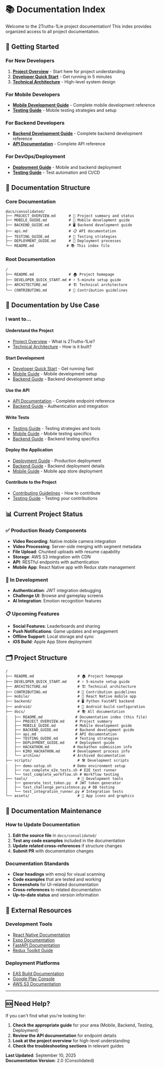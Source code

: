 # 📚 Documentation Index

Welcome to the 2Truths-1Lie project documentation! This index provides organized access to all project documentation.

## 🚀 Getting Started

### For New Developers
1. **[Project Overview](PROJECT_OVERVIEW.md)** - Start here for project understanding
2. **[Developer Quick Start](../DEVELOPER_QUICK_START.md)** - Get running in 5 minutes
3. **[Technical Architecture](../ARCHITECTURE.md)** - High-level system design

### For Mobile Developers
- **[Mobile Development Guide](MOBILE_GUIDE.md)** - Complete mobile development reference
- **[Testing Guide](TESTING_GUIDE.md)** - Mobile testing strategies and setup

### For Backend Developers  
- **[Backend Development Guide](BACKEND_GUIDE.md)** - Complete backend development reference
- **[API Documentation](api.md)** - Complete API reference

### For DevOps/Deployment
- **[Deployment Guide](DEPLOYMENT_GUIDE.md)** - Mobile and backend deployment
- **[Testing Guide](TESTING_GUIDE.md)** - Test automation and CI/CD

## 📖 Documentation Structure

### Core Documentation
```
docs/consolidated/
├── PROJECT_OVERVIEW.md      # 🎯 Project summary and status
├── MOBILE_GUIDE.md          # 📱 Mobile development guide
├── BACKEND_GUIDE.md         # 🖥 Backend development guide
├── api.md                   # 📋 API documentation
├── TESTING_GUIDE.md         # 🧪 Testing strategies
├── DEPLOYMENT_GUIDE.md      # 🚀 Deployment processes
└── README.md               # 📚 This index file
```

### Root Documentation
```
/
├── README.md                # 🏠 Project homepage
├── DEVELOPER_QUICK_START.md # ⚡ 5-minute setup guide
├── ARCHITECTURE.md          # 🏗 Technical architecture
└── CONTRIBUTING.md          # 🤝 Contribution guidelines
```

## 🎯 Documentation by Use Case

### I want to...

#### **Understand the Project**
- [Project Overview](PROJECT_OVERVIEW.md) - What is 2Truths-1Lie?
- [Technical Architecture](../ARCHITECTURE.md) - How is it built?

#### **Start Development**
- [Developer Quick Start](../DEVELOPER_QUICK_START.md) - Get running fast
- [Mobile Guide](MOBILE_GUIDE.md) - Mobile development setup
- [Backend Guide](BACKEND_GUIDE.md) - Backend development setup

#### **Use the API**
- [API Documentation](api.md) - Complete endpoint reference
- [Backend Guide](BACKEND_GUIDE.md) - Authentication and integration

#### **Write Tests**
- [Testing Guide](TESTING_GUIDE.md) - Testing strategies and tools
- [Mobile Guide](MOBILE_GUIDE.md) - Mobile testing specifics
- [Backend Guide](BACKEND_GUIDE.md) - Backend testing specifics

#### **Deploy the Application**
- [Deployment Guide](DEPLOYMENT_GUIDE.md) - Production deployment
- [Backend Guide](BACKEND_GUIDE.md) - Backend deployment details
- [Mobile Guide](MOBILE_GUIDE.md) - Mobile app store deployment

#### **Contribute to the Project**
- [Contributing Guidelines](../CONTRIBUTING.md) - How to contribute
- [Testing Guide](TESTING_GUIDE.md) - Testing your contributions

## 📊 Current Project Status

### ✅ Production Ready Components
- **Video Recording**: Native mobile camera integration
- **Video Processing**: Server-side merging with segment metadata
- **File Upload**: Chunked uploads with resume capability
- **Storage**: AWS S3 integration with CDN
- **API**: RESTful endpoints with authentication
- **Mobile App**: React Native app with Redux state management

### 🎯 In Development
- **Authentication**: JWT integration debugging
- **Challenge UI**: Browse and gameplay screens
- **AI Integration**: Emotion recognition features

### 📋 Upcoming Features
- **Social Features**: Leaderboards and sharing
- **Push Notifications**: Game updates and engagement
- **Offline Support**: Local storage and sync
- **iOS Build**: Apple App Store deployment

## 🗂 Project Structure

```
/
├── README.md                    # 🏠 Project homepage
├── DEVELOPER_QUICK_START.md     # ⚡ 5-minute setup guide
├── ARCHITECTURE.md              # 🏗 Technical architecture
├── CONTRIBUTING.md              # 🤝 Contribution guidelines
├── mobile/                      # 📱 React Native mobile app
├── backend/                     # 🖥 Python FastAPI backend
├── android/                     # 🤖 Android build configuration
├── docs/                        # 📚 All documentation
│   ├── README.md               # Documentation index (this file)
│   ├── PROJECT_OVERVIEW.md     # Project summary
│   ├── MOBILE_GUIDE.md         # Mobile development guide
│   ├── BACKEND_GUIDE.md        # Backend development guide
│   ├── api.md                  # API documentation
│   ├── TESTING_GUIDE.md        # Testing strategies
│   ├── DEPLOYMENT_GUIDE.md     # Deployment guide
│   ├── HACKATHON.md           # Hackathon submission info
│   ├── KIRO_HACKATHON.md      # Development process info
│   └── archive/               # Archived documentation
├── scripts/                     # 🛠 Development scripts
│   ├── demo-setup.sh          # Demo environment setup
│   ├── run_complete_e2e_tests.sh # E2E test runner
│   └── test_complete_workflow.sh # Workflow testing
├── tools/                       # 🔧 Development tools
│   ├── generate_test_token.py  # JWT token generator
│   ├── test_challenge_persistence.py # DB testing
│   └── test_integration_runner.py # Integration tests
└── assets/                      # 🎨 App icons and graphics
```

## 🔄 Documentation Maintenance

### How to Update Documentation
1. **Edit the source file** in `docs/consolidated/`
2. **Test any code examples** included in the documentation
3. **Update related cross-references** if structure changes
4. **Submit PR** with documentation changes

### Documentation Standards
- **Clear headings** with emoji for visual scanning
- **Code examples** that are tested and working
- **Screenshots** for UI-related documentation
- **Cross-references** to related documentation
- **Up-to-date status** and version information

## 🔗 External Resources

### Development Tools
- [React Native Documentation](https://reactnative.dev/docs/getting-started)
- [Expo Documentation](https://docs.expo.dev/)
- [FastAPI Documentation](https://fastapi.tiangolo.com/)
- [Redux Toolkit Guide](https://redux-toolkit.js.org/)

### Deployment Platforms
- [EAS Build Documentation](https://docs.expo.dev/build/introduction/)
- [Google Play Console](https://play.google.com/console/)
- [AWS S3 Documentation](https://docs.aws.amazon.com/s3/)

---

## 🆘 Need Help?

If you can't find what you're looking for:

1. **Check the appropriate guide** for your area (Mobile, Backend, Testing, Deployment)
2. **Review the API documentation** for endpoint details
3. **Look at the project overview** for high-level understanding
4. **Check the troubleshooting sections** in relevant guides

**Last Updated**: September 10, 2025  
**Documentation Version**: 2.0 (Consolidated)
